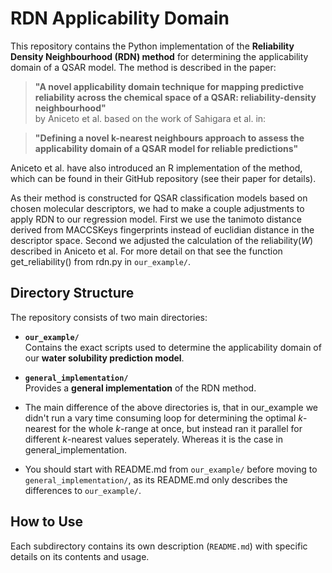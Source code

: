 # RDN Applicability Domain

This repository contains the Python implementation of the **Reliability Density Neighbourhood (RDN) method** for determining the applicability domain of a QSAR model. The method is described in the paper:  

> **"A novel applicability domain technique for mapping predictive reliability across the chemical space of a QSAR: reliability-density neighbourhood"**  
> by Aniceto et al. based on the work of Sahigara et al. in:  

> **"Defining a novel k-nearest neighbours approach to assess the applicability domain of a QSAR model for reliable predictions"**  

Aniceto et al. have also introduced an R implementation of the method, which can be found in their GitHub repository (see their paper for details). 

As their method is constructed for QSAR classification models based on chosen molecular descriptors, we had to make a couple adjustments to apply RDN to our regression model. First we use the tanimoto distance derived from MACCSKeys fingerprints instead of euclidian distance in the descriptor space. Second we adjusted the calculation of the reliability($W$) described in Aniceto et al. For more detail on that see the function get_reliability() from rdn.py in `our_example/`.

##  Directory Structure

The repository consists of two main directories:  

- **`our_example/`**  
  Contains the exact scripts used to determine the applicability domain of our **water solubility prediction model**.

- **`general_implementation/`**  
  Provides a **general implementation** of the RDN method. 

- The main difference of the above directories is, that in our_example we didn't run a vary time consuming loop for determining the optimal $k$-nearest for the whole $k$-range at once, but instead ran it parallel for different $k$-nearest values seperately. Whereas it is the case in general_implementation.
- You should start with README.md from `our_example/` before moving to `general_implementation/`, as its README.md only describes the differences to `our_example/`.

## How to Use  

Each subdirectory contains its own description (`README.md`) with specific details on its contents and usage.  

